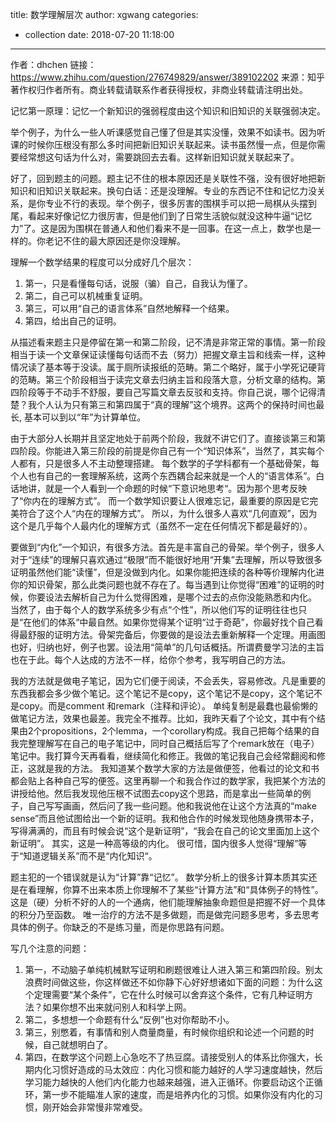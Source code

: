 title: 数学理解层次
author: xgwang
categories:
  - collection
date: 2018-07-20 11:18:00
---

作者：dhchen
链接：https://www.zhihu.com/question/276749829/answer/389102202
来源：知乎
著作权归作者所有。商业转载请联系作者获得授权，非商业转载请注明出处。

记忆第一原理：记忆一个新知识的强弱程度由这个知识和旧知识的关联强弱决定。

举个例子，为什么一些人听课感觉自己懂了但是其实没懂，效果不如读书。因为听课的时候你压根没有那么多时间把新旧知识关联起来。读书虽然慢一点，但是你需要经常想这句话为什么对，需要跳回去去看。这样新旧知识就关联起来了。

好了，回到题主的问题。题主记不住的根本原因还是关联性不强，没有很好地把新知识和旧知识关联起来。换句白话：还是没理解。专业的东西记不住和记忆力没关系，是你专业不行的表现。举个例子，很多厉害的围棋手可以把一局棋从头摆到尾，看起来好像记忆力很厉害，但是他们到了日常生活貌似就没这种牛逼“记忆力”了。这是因为围棋在普通人和他们看来不是一回事。在这一点上，数学也是一样的。你老记不住的最大原因还是你没理解。

理解一个数学结果的程度可以分成好几个层次：

1. 第一，只是看懂每句话，说服（骗）自己，自我认为懂了。
2. 第二，自己可以机械重复证明。
3. 第三，可以用“自己的语言体系”自然地解释一个结果。
4. 第四，给出自己的证明。

从描述看来题主只是停留在第一和第二阶段，记不清是非常正常的事情。第一阶段相当于读一个文章保证读懂每句话而不去（努力）把握文章主旨和线索一样，这种情况读了基本等于没读。属于厕所读报纸的范畴。第二个略好，属于小学死记硬背的范畴。第三个阶段相当于读完文章去归纳主旨和段落大意，分析文章的结构。第四阶段等于不动手不舒服，要自己写篇文章去反驳和支持。你自己说，哪个记得清楚？我个人认为只有第三和第四属于“真的理解”这个境界。这两个的保持时间也最长, 基本可以到以“年”为计算单位。

由于大部分人长期并且坚定地处于前两个阶段，我就不讲它们了。直接谈第三和第四阶段。你能进入第三阶段的前提是你自己有一个“知识体系”，当然了，其实每个人都有，只是很多人不主动整理搭建。 每个数学的子学科都有一个基础骨架，每个人也有自己的一套理解系统，这两个东西耦合起来就是一个人的“语言体系”。白话地讲，就是一个人看到一个命题的时候“下意识地思考“。因为那个思考反映了“你内在的理解方式”。 而一个数学知识要让人很难忘记，最重要的原因是它完美符合了这个人“内在的理解方式”。 所以，为什么很多人喜欢“几何直观”，因为这个是几乎每个人最内化的理解方式（虽然不一定在任何情况下都是最好的）。

要做到“内化”一个知识，有很多方法。首先是丰富自己的骨架。举个例子，很多人对于“连续”的理解只喜欢通过“极限”而不能很好地用“开集”去理解，所以导致很多证明虽然他们能“读懂”，但是没做到内化。如果你能把连续的各种等价理解内化进你的知识骨架，那么此类问题也就不存在了。每当遇到让你觉得“困难”的证明的时候，你要设法去解析自己为什么觉得困难，是哪个过去的点你没能熟悉和内化。 当然了，由于每个人的数学系统多少有点“个性”，所以他们写的证明往往也只是“在他们的体系“中最自然。如果你觉得某个证明“过于奇葩”，你最好找个自己看得最舒服的证明方法。骨架完备后，你要做的是设法去重新解释一个定理。用画图也好，归纳也好，例子也罢。设法用“简单”的几句话概括。所谓费曼学习法的主旨也在于此。每个人达成的方法不一样，给你个参考，我写明自己的方法。

我的方法就是做电子笔记，因为它们便于阅读，不会丢失，容易修改。凡是重要的东西我都会多少做个笔记。这个笔记不是copy，这个笔记不是copy，这个笔记不是copy。而是comment 和remark（注释和评论）。 单纯复制是最蠢也最偷懒的做笔记方法，效果也最差。我完全不推荐。比如，我昨天看了个论文，其中有个结果由2个propositions，2个lemma，一个corollary构成。我自己把每个结果的自我完整理解写在自己的电子笔记中，同时自己概括后写了个remark放在（电子）笔记中。我打算今天再看看，继续简化和修正。我做的笔记我自己会经常翻阅和修正，这就是我的方法。 我知道某个数学大家的方法是做便签，他看过的论文和书都会贴上各种自己写的便签。这里再聊一个和我合作过的数学家，我把某个方法的讲授给他。然后我发现他压根不试图去copy这个思路，而是拿出一些简单的例子，自己写写画画，然后问了我一些问题。他和我说他在让这个方法真的“make sense”而且他试图给出一个新的证明。我和他合作的时候发现他随身携带本子，写得满满的，而且有时候会说“这个是新证明”，“我会在自己的论文里面加上这个新证明”。 其实，这是一种高等级的内化。 很可惜，国内很多人觉得“理解”等于“知道逻辑关系”而不是“内化知识“。  

题主犯的一个错误就是认为“计算”靠“记忆”。 数学分析上的很多计算本质其实还是在看理解，你算不出来本质上你理解不了某些“计算方法”和“具体例子的特性”。这是（硬）分析不好的人的一个通病，他们能理解抽象命题但是把握不好一个具体的积分乃至函数。 唯一治疗的方法不是多做题，而是做完问题多思考，多去思考具体的例子。你缺乏的不是练习量，而是你思路有问题。 

写几个注意的问题：

1. 第一，不动脑子单纯机械默写证明和刷题很难让人进入第三和第四阶段。别太浪费时间做这些，你这样做还不如你静下心好好想诸如下面的问题：为什么这个定理需要“某个条件”，它在什么时候可以舍弃这个条件，它有几种证明方法？如果你想不出来就问别人和科学上网。
2. 第二，多想想一个命题有什么“反例”也对你帮助不小。
3. 第三，别憋着，有事情和别人商量商量，有时候你组织和论述一个问题的时候，自己就想明白了。
4. 第四，在数学这个问题上心急吃不了热豆腐。请接受别人的体系比你强大，长期内化习惯好造成的马太效应：内化习惯和能力越好的人学习速度越快，然后学习能力越快的人他们内化能力也越来越强，进入正循环。你要启动这个正循环，第一步不能瞄准人家的速度，而是培养内化的习惯。如果你没有内化的习惯，刚开始会非常慢非常难受。